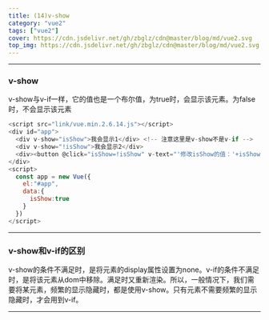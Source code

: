 ```yaml
---
title: (14)v-show
category: "vue2"
tags: ["vue2"]
cover: https://cdn.jsdelivr.net/gh/zbglz/cdn@master/blog/md/vue2.svg
top_img: https://cdn.jsdelivr.net/gh/zbglz/cdn@master/blog/md/vue2.svg
---
```


***

### v-show

v-show与v-if一样，它的值也是一个布尔值，为true时，会显示该元素。为false时，不会显示该元素


```js vue2
<script src="link/vue.min.2.6.14.js"></script>
<div id="app">
  <div v-show="isShow">我会显示1</div> <!-- 注意这里是v-show不是v-if -->
  <div v-show="!isShow">我会显示2</div>
  <div><button @click="isShow=!isShow" v-text="'修改isShow的值：'+isShow"></button></div>
</div>
<script>
  const app = new Vue({
    el:"#app",
    data:{
      isShow:true
    }
  })
</script>
```


***

### v-show和v-if的区别

v-show的条件不满足时，是将元素的display属性设置为none。v-if的条件不满足时，是将该元素从dom中移除。满足时又重新渲染。所以，一般情况下，我们需要将某元素，频繁的显示隐藏时，都是使用v-show。只有元素不需要频繁的显示隐藏时，才会用到v-if。



***